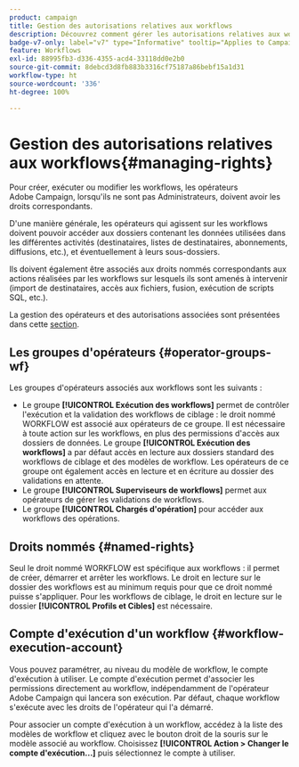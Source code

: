 ```yaml
---
product: campaign
title: Gestion des autorisations relatives aux workflows
description: Découvrez comment gérer les autorisations relatives aux workflows
badge-v7-only: label="v7" type="Informative" tooltip="Applies to Campaign Classic v7 only"
feature: Workflows
exl-id: 88995fb3-d336-4355-acd4-33118dd0e2b0
source-git-commit: 8debcd3d8fb883b3316cf75187a86bebf15a1d31
workflow-type: ht
source-wordcount: '336'
ht-degree: 100%

---
```


# Gestion des autorisations relatives aux workflows{#managing-rights}



Pour créer, exécuter ou modifier les workflows, les opérateurs Adobe Campaign, lorsqu&#39;ils ne sont pas Administrateurs, doivent avoir les droits correspondants.

D&#39;une manière générale, les opérateurs qui agissent sur les workflows doivent pouvoir accéder aux dossiers contenant les données utilisées dans les différentes activités (destinataires, listes de destinataires, abonnements, diffusions, etc.), et éventuellement à leurs sous-dossiers.

Ils doivent également être associés aux droits nommés correspondants aux actions réalisées par les workflows sur lesquels ils sont amenés à intervenir (import de destinataires, accès aux fichiers, fusion, exécution de scripts SQL, etc.).

La gestion des opérateurs et des autorisations associées sont présentées dans cette [section](../../platform/using/access-management.md).

## Les groupes d&#39;opérateurs {#operator-groups-wf}

Les groupes d&#39;opérateurs associés aux workflows sont les suivants :

* Le groupe **[!UICONTROL Exécution des workflows]** permet de contrôler l&#39;exécution et la validation des workflows de ciblage : le droit nommé WORKFLOW est associé aux opérateurs de ce groupe. Il est nécessaire à toute action sur les workflows, en plus des permissions d&#39;accès aux dossiers de données. Le groupe **[!UICONTROL Exécution des workflows]** a par défaut accès en lecture aux dossiers standard des workflows de ciblage et des modèles de workflow. Les opérateurs de ce groupe ont également accès en lecture et en écriture au dossier des validations en attente.
* Le groupe **[!UICONTROL Superviseurs de workflows]** permet aux opérateurs de gérer les validations de workflows.
* Le groupe **[!UICONTROL Chargés d&#39;opération]** pour accéder aux workflows des opérations.

## Droits nommés {#named-rights}

Seul le droit nommé WORKFLOW est spécifique aux workflows : il permet de créer, démarrer et arrêter les workflows. Le droit en lecture sur le dossier des workflows est au minimum requis pour que ce droit nommé puisse s&#39;appliquer. Pour les workflows de ciblage, le droit en lecture sur le dossier **[!UICONTROL Profils et Cibles]** est nécessaire.

## Compte d&#39;exécution d&#39;un workflow {#workflow-execution-account}

Vous pouvez paramétrer, au niveau du modèle de workflow, le compte d&#39;exécution à utiliser. Le compte d&#39;exécution permet d&#39;associer les permissions directement au workflow, indépendamment de l&#39;opérateur Adobe Campaign qui lancera son exécution. Par défaut, chaque workflow s&#39;exécute avec les droits de l&#39;opérateur qui l&#39;a démarré.

Pour associer un compte d&#39;exécution à un workflow, accédez à la liste des modèles de workflow et cliquez avec le bouton droit de la souris sur le modèle associé au workflow. Choisissez **[!UICONTROL Action > Changer le compte d&#39;exécution...]** puis sélectionnez le compte à utiliser.
